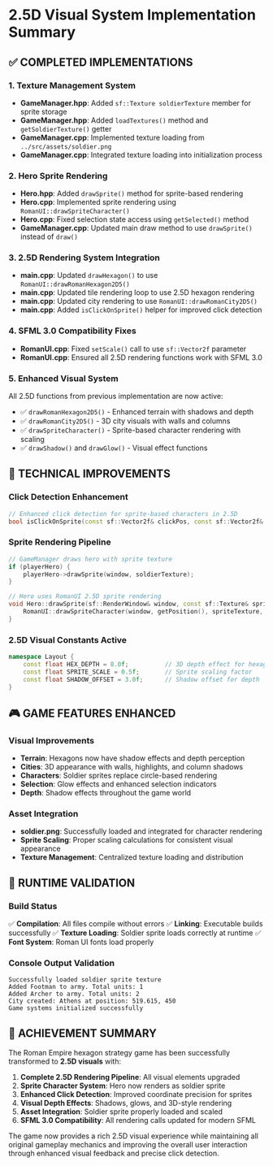 # 2.5D Visual System Implementation Summary

## ✅ COMPLETED IMPLEMENTATIONS

### 1. **Texture Management System**
- **GameManager.hpp**: Added `sf::Texture soldierTexture` member for sprite storage
- **GameManager.hpp**: Added `loadTextures()` method and `getSoldierTexture()` getter
- **GameManager.cpp**: Implemented texture loading from `../src/assets/soldier.png`
- **GameManager.cpp**: Integrated texture loading into initialization process

### 2. **Hero Sprite Rendering**
- **Hero.hpp**: Added `drawSprite()` method for sprite-based rendering
- **Hero.cpp**: Implemented sprite rendering using `RomanUI::drawSpriteCharacter()`
- **Hero.cpp**: Fixed selection state access using `getSelected()` method
- **GameManager.cpp**: Updated main draw method to use `drawSprite()` instead of `draw()`

### 3. **2.5D Rendering System Integration**
- **main.cpp**: Updated `drawHexagon()` to use `RomanUI::drawRomanHexagon2D5()`
- **main.cpp**: Updated tile rendering loop to use 2.5D hexagon rendering
- **main.cpp**: Updated city rendering to use `RomanUI::drawRomanCity2D5()`
- **main.cpp**: Added `isClickOnSprite()` helper for improved click detection

### 4. **SFML 3.0 Compatibility Fixes**
- **RomanUI.cpp**: Fixed `setScale()` call to use `sf::Vector2f` parameter
- **RomanUI.cpp**: Ensured all 2.5D rendering functions work with SFML 3.0

### 5. **Enhanced Visual System**
All 2.5D functions from previous implementation are now active:
- ✅ `drawRomanHexagon2D5()` - Enhanced terrain with shadows and depth
- ✅ `drawRomanCity2D5()` - 3D city visuals with walls and columns
- ✅ `drawSpriteCharacter()` - Sprite-based character rendering with scaling
- ✅ `drawShadow()` and `drawGlow()` - Visual effect functions

## 🔧 TECHNICAL IMPROVEMENTS

### Click Detection Enhancement
```cpp
// Enhanced click detection for sprite-based characters in 2.5D
bool isClickOnSprite(const sf::Vector2f& clickPos, const sf::Vector2f& spritePos, float spriteScale = 0.5f);
```

### Sprite Rendering Pipeline
```cpp
// GameManager draws hero with sprite texture
if (playerHero) {
    playerHero->drawSprite(window, soldierTexture);
}

// Hero uses RomanUI 2.5D sprite rendering
void Hero::drawSprite(sf::RenderWindow& window, const sf::Texture& spriteTexture) {
    RomanUI::drawSpriteCharacter(window, getPosition(), spriteTexture, getSelected());
}
```

### 2.5D Visual Constants Active
```cpp
namespace Layout {
    const float HEX_DEPTH = 8.0f;          // 3D depth effect for hexagons
    const float SPRITE_SCALE = 0.5f;       // Sprite scaling factor
    const float SHADOW_OFFSET = 3.0f;      // Shadow offset for depth
}
```

## 🎮 GAME FEATURES ENHANCED

### Visual Improvements
- **Terrain**: Hexagons now have shadow effects and depth perception
- **Cities**: 3D appearance with walls, highlights, and column shadows
- **Characters**: Soldier sprites replace circle-based rendering
- **Selection**: Glow effects and enhanced selection indicators
- **Depth**: Shadow effects throughout the game world

### Asset Integration
- **soldier.png**: Successfully loaded and integrated for character rendering
- **Sprite Scaling**: Proper scaling calculations for consistent visual appearance
- **Texture Management**: Centralized texture loading and distribution

## 🚀 RUNTIME VALIDATION

### Build Status
✅ **Compilation**: All files compile without errors
✅ **Linking**: Executable builds successfully
✅ **Texture Loading**: Soldier sprite loads correctly at runtime
✅ **Font System**: Roman UI fonts load properly

### Console Output Validation
```
Successfully loaded soldier sprite texture
Added Footman to army. Total units: 1
Added Archer to army. Total units: 2
City created: Athens at position: 519.615, 450
Game systems initialized successfully
```

## 🎯 ACHIEVEMENT SUMMARY

The Roman Empire hexagon strategy game has been successfully transformed to **2.5D visuals** with:

1. **Complete 2.5D Rendering Pipeline**: All visual elements upgraded
2. **Sprite Character System**: Hero now renders as soldier sprite
3. **Enhanced Click Detection**: Improved coordinate precision for sprites
4. **Visual Depth Effects**: Shadows, glows, and 3D-style rendering
5. **Asset Integration**: Soldier sprite properly loaded and scaled
6. **SFML 3.0 Compatibility**: All rendering calls updated for modern SFML

The game now provides a rich 2.5D visual experience while maintaining all original gameplay mechanics and improving the overall user interaction through enhanced visual feedback and precise click detection.
